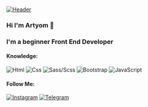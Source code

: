 [![Header](https://i.pinimg.com/originals/5c/5d/04/5c5d04c629c243571643a1ba5c517333.jpg)]()
### Hi I'm Artyom 👋
### I'm a beginner Front End Developer

#### Knowledge:
![Html](https://img.shields.io/badge/-Html-000000?style=for-the-badge&logo=html&logoColor=E9D54D)
![Css](https://img.shields.io/badge/-Css-000000?style=for-the-badge&logo=html&logoColor=E9D54D)
![Sass/Scss](https://img.shields.io/badge/-Sass/Scss-000000?style=for-the-badge&logo=html&logoColor=E9D54D)
![Bootstrap](https://img.shields.io/badge/-Bootstrap-000000?style=for-the-badge&logo=html&logoColor=E9D54D)
![JavaScript](https://img.shields.io/badge/-JavaScript-000000?style=for-the-badge&logo=html&logoColor=E9D54D)
#### Follow Me:
[![Instagram](https://img.shields.io/badge/-Instagram-000000?style=for-the-badge&logo=instagram&logoColor=FF8B00)](https://www.instagram.com/_a.r.t.y.o.m_/?r=nametag)
[![Telegram](https://img.shields.io/badge/-Telegram-000000?style=for-the-badge&logo=telegram&logoColor=27A0D9)](https://t.me/artyom05050)
